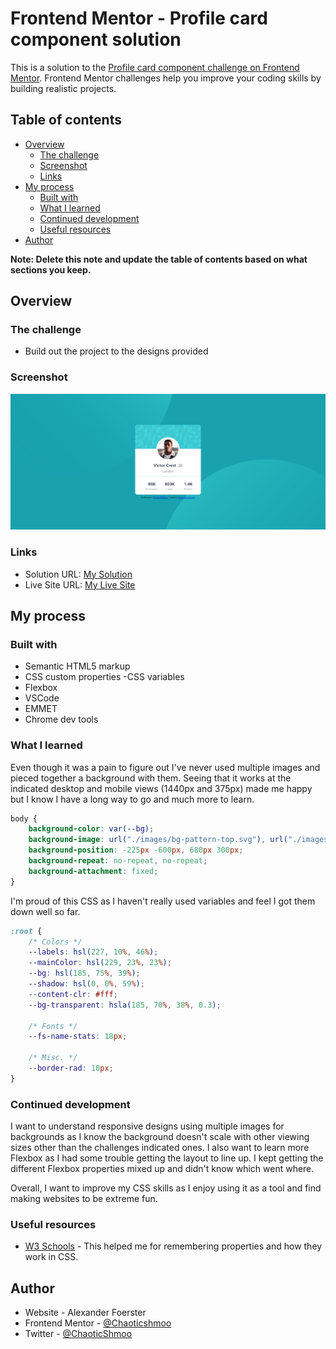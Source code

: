 # Frontend Mentor - Profile card component solution

This is a solution to the [Profile card component challenge on Frontend Mentor](https://www.frontendmentor.io/challenges/profile-card-component-cfArpWshJ). Frontend Mentor challenges help you improve your coding skills by building realistic projects. 

## Table of contents

- [Overview](#overview)
  - [The challenge](#the-challenge)
  - [Screenshot](#screenshot)
  - [Links](#links)
- [My process](#my-process)
  - [Built with](#built-with)
  - [What I learned](#what-i-learned)
  - [Continued development](#continued-development)
  - [Useful resources](#useful-resources)
- [Author](#author)

**Note: Delete this note and update the table of contents based on what sections you keep.**

## Overview

### The challenge

- Build out the project to the designs provided

### Screenshot

![Screenshot](./images/Screenshot.png)

### Links

- Solution URL: [My Solution](https://github.com/Chaoticshmoo/profileCardComponent)
- Live Site URL: [My Live Site](https://chaoticshmoo.github.io/profileCardComponent/)

## My process

### Built with

- Semantic HTML5 markup
- CSS custom properties
-CSS variables
- Flexbox
- VSCode
- EMMET
- Chrome dev tools

### What I learned

Even though it was a pain to figure out I've never used multiple images and pieced together a background with them. Seeing that it works at the indicated desktop and mobile views (1440px and 375px) made me happy but I know I have a long way to go and much more to learn. 
```css
body {
    background-color: var(--bg);
    background-image: url("./images/bg-pattern-top.svg"), url("./images/bg-pattern-bottom.svg");
    background-position: -225px -600px, 680px 300px;
    background-repeat: no-repeat, no-repeat;
    background-attachment: fixed;
}
```
I'm proud of this CSS as I haven't really used variables and feel I got them down well so far. 
```css
:root {
    /* Colors */
    --labels: hsl(227, 10%, 46%);
    --mainColor: hsl(229, 23%, 23%);
    --bg: hsl(185, 75%, 39%);
    --shadow: hsl(0, 0%, 59%);
    --content-clr: #fff;
    --bg-transparent: hsla(185, 70%, 38%, 0.3);

    /* Fonts */
    --fs-name-stats: 18px;
    
    /* Misc. */
    --border-rad: 10px;
}
```

### Continued development

I want to understand responsive designs using multiple images for backgrounds as I know the background doesn't scale with other viewing sizes other than the challenges indicated ones. I also want to learn more Flexbox as I had some trouble getting the layout to line up. I kept getting the different Flexbox properties mixed up and didn't know which went where. 

Overall, I want to improve my CSS skills as I enjoy using it as a tool and find making websites to be extreme fun. 

### Useful resources

- [W3 Schools](https://www.w3schools.com/) - This helped me for remembering properties and how they work in CSS. 


## Author

- Website - Alexander Foerster
- Frontend Mentor - [@Chaoticshmoo](https://www.frontendmentor.io/profile/Chaoticshmoo)
- Twitter - [@ChaoticShmoo](https://www.twitter.com/ChaoticShmoo)

